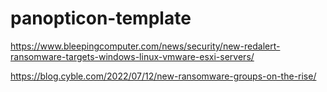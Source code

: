 # panopticon-template

https://www.bleepingcomputer.com/news/security/new-redalert-ransomware-targets-windows-linux-vmware-esxi-servers/

https://blog.cyble.com/2022/07/12/new-ransomware-groups-on-the-rise/
